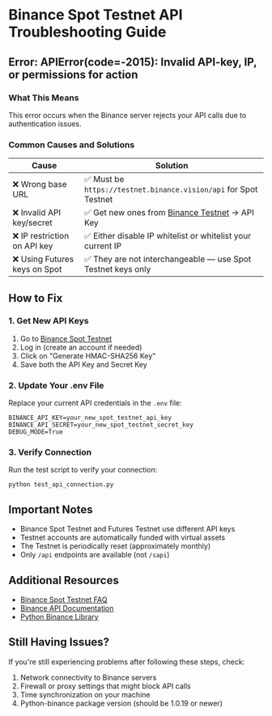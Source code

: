 # Binance Spot Testnet API Troubleshooting Guide

## Error: APIError(code=-2015): Invalid API-key, IP, or permissions for action

### What This Means
This error occurs when the Binance server rejects your API calls due to authentication issues.

### Common Causes and Solutions

| Cause | Solution |
|-------|----------|
| ❌ Wrong base URL | ✅ Must be `https://testnet.binance.vision/api` for Spot Testnet |
| ❌ Invalid API key/secret | ✅ Get new ones from [Binance Testnet](https://testnet.binance.vision) → API Key |
| ❌ IP restriction on API key | ✅ Either disable IP whitelist or whitelist your current IP |
| ❌ Using Futures keys on Spot | ✅ They are not interchangeable — use Spot Testnet keys only |

## How to Fix

### 1. Get New API Keys

1. Go to [Binance Spot Testnet](https://testnet.binance.vision/)
2. Log in (create an account if needed)
3. Click on "Generate HMAC-SHA256 Key"
4. Save both the API Key and Secret Key

### 2. Update Your .env File

Replace your current API credentials in the `.env` file:

```
BINANCE_API_KEY=your_new_spot_testnet_api_key
BINANCE_API_SECRET=your_new_spot_testnet_secret_key
DEBUG_MODE=True
```

### 3. Verify Connection

Run the test script to verify your connection:

```
python test_api_connection.py
```

## Important Notes

- Binance Spot Testnet and Futures Testnet use different API keys
- Testnet accounts are automatically funded with virtual assets
- The Testnet is periodically reset (approximately monthly)
- Only `/api` endpoints are available (not `/sapi`)

## Additional Resources

- [Binance Spot Testnet FAQ](https://testnet.binance.vision/)
- [Binance API Documentation](https://binance-docs.github.io/apidocs/spot/en/)
- [Python Binance Library](https://python-binance.readthedocs.io/)

## Still Having Issues?

If you're still experiencing problems after following these steps, check:

1. Network connectivity to Binance servers
2. Firewall or proxy settings that might block API calls
3. Time synchronization on your machine
4. Python-binance package version (should be 1.0.19 or newer)